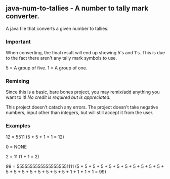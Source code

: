 ## java-num-to-tallies - A number to tally mark converter.
A java file that converts a given number to tallies.

### Important
When converting, the final result will end up showing 5's and 1's. This is due to the fact there aren't any tally mark symbols to use.

5 = A group of five.
1 = A group of one.

### Remixing
Since this is a basic, bare bones project, you may remix/add anything you want to it! <i>No credit is required but is appreciated.</i>

This project doesn't catach any errors. The project doesn't take negative numbers, input other than integers, but will still accept it from the user.

### Examples
12 = 5511 (5 + 5 + 1 + 1 = 12)

0 = NONE

2 = 11 (1 + 1 = 2)

99 = 55555555555555555551111 (5 + 5 + 5 + 5 + 5 + 5 + 5 + 5 + 5 + 5 + 5 + 5 + 5 + 5 + 5 + 5 + 5 + 5 + 5 + 1 + 1 + 1 + 1 = 99)
